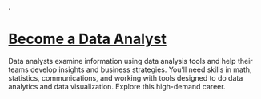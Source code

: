 
.


# [Become a Data Analyst](https://www.linkedin.com/learning/paths/become-a-data-analyst)



Data analysts examine information using data analysis tools and help their teams develop insights and business strategies. You’ll need skills in math, statistics, communications, and working with tools designed to do data analytics and data visualization. Explore this high-demand career.
